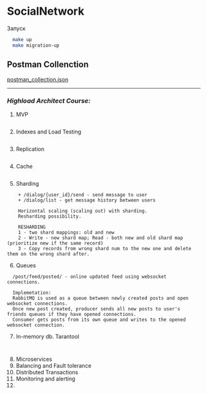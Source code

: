 # SocialNetwork

Запуск
```bash
  make up
  make migration-up
```

## Postman Collenction
[postman_collection.json](https://github.com/mshmnv/SocialNetwork/blob/main/info/testing/postman_collection.json)


---

### *Highload Architect Course:*
1. MVP
```

```
2. Indexes and Load Testing
```

```
3. Replication
```

```
4. Cache
```

```
5. Sharding
```
    + /dialog/{user_id}/send - send message to user
    + /dialog/list - get message history between users
    
    Horizontal scaling (scaling out) with sharding.
    Resharding possibility.
    
    RESHARDING
    1 - two shard mappings: old and new
    2 - Write - new shard map; Read - both new and old shard map (prioritize new if the same record)
    3 - Copy records from wrong shard num to the new one and delete them on the wrong shard after.
```
6. Queues
 ```
   /post/feed/posted/ - online updated feed using websocket connections.
   
   Implemetation:
   RabbitMQ is used as a queue between newly created posts and open websocket connections.
   Once new post created, producer sends all new posts to user's friends queues if they have opened connections.
   Consumer gets posts from its own queue and writes to the opened websocket connection.
```

7. In-memory db. Tarantool
```
    
```
8. Microservices 
9. Balancing and Fault tolerance 
10. Distributed Transactions
11. Monitoring and alerting
12. 